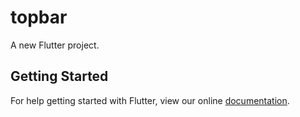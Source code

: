 # topbar

A new Flutter project.

## Getting Started

For help getting started with Flutter, view our online
[documentation](https://flutter.io/).
